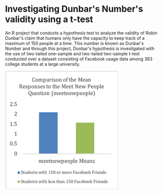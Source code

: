 # Investigating Dunbar's Number's validity using a t-test

An R project that conducts a hypothesis test to analyze the validity of Robin Dunbar's claim that humans only have the capacity to keep track of a maximum of 150 people at a time. This number is known as Dunbar's Number and through this project, Dunbar's hypothesis is invesitgated with the use of two-tailed one-sample and two-tailed two-sample t-test conducted over a dataset consisting of Facebook usage data among 383 college students at a large university.

![Comparison of the Mean Responses to the Meet New People Question](/Graph.png)
